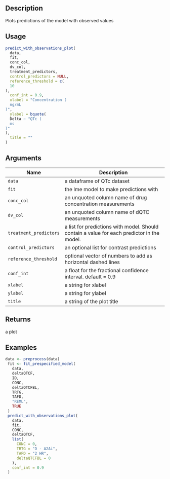 ## Description

Plots predictions of the model with observed values

## Usage

```r
predict_with_observations_plot(
  data,
  fit,
  conc_col,
  dv_col,
  treatment_predictors,
  control_predictors = NULL,
  reference_threshold = c(
  10
),
  conf_int = 0.9,
  xlabel = "Concentration (
  ng/mL
)",
  ylabel = bquote(
  Delta ~ "QTc (
  ms
)"
),
  title = ""
)
```

## Arguments

| Name | Description |
|------|-------------|
| `data` | a dataframe of QTc dataset |
| `fit` | the lme model to make predictions with |
| `conc_col` | an unquoted column name of drug concentration measurements |
| `dv_col` | an unquoted column name of dQTC measurements |
| `treatment_predictors` | a list for predictions with model. Should contain a value for each predictor in the model. |
| `control_predictors` | an optional list for contrast predictions |
| `reference_threshold` | optional vector of numbers to add as horizontal dashed lines |
| `conf_int` | a float for the fractional confidence interval. default = 0.9 |
| `xlabel` | a string for xlabel |
| `ylabel` | a string for ylabel |
| `title` | a string of the plot title |

## Returns

a plot

## Examples

```r
data <- preprocess(data)
 fit <- fit_prespecified_model(
   data,
   deltaQTCF,
   ID,
   CONC,
   deltaQTCFBL,
   TRTG,
   TAFD,
   "REML",
   TRUE
 )
 predict_with_observations_plot(
   data,
   fit,
   CONC,
   deltaQTCF,
   list(
     CONC = 0,
     TRTG = "D - A2Ai",
     TAFD = "2 HR",
     deltaQTCFBL = 0
   ),
   conf_int = 0.9
 )
```



